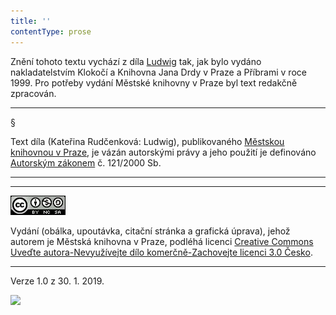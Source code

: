 ```yaml
---
title: ''
contentType: prose
---
```


Znění tohoto textu vychází z díla [Ludwig](https://aleph.nkp.cz/F/?func=direct&doc_number=000700376&local_base=NKC) tak, jak bylo vydáno nakladatelstvím Klokočí a Knihovna Jana Drdy v Praze a Příbrami v roce 1999. Pro potřeby vydání Městské knihovny v Praze byl text redakčně zpracován.

* * *

§

Text díla (Kateřina Rudčenková: Ludwig), publikovaného [Městskou knihovnou v Praze](https://www.mlp.cz/cz/), je vázán autorskými právy a jeho použití je definováno [Autorským zákonem](https://www.mkcr.cz/predpisy-zakonu-709.html) č. 121/2000 Sb.

* * *

* * *

[![](./resources/image001.jpg)](http://creativecommons.org/licenses/by-nc-sa/3.0/cz/)

Vydání (obálka, upoutávka, citační stránka a grafická úprava), jehož autorem je Městská knihovna v Praze, podléhá licenci [Creative Commons Uveďte autora-Nevyužívejte dílo komerčně-Zachovejte licenci 3.0 Česko](https://creativecommons.org/licenses/by-nc-sa/3.0/cz/).

* * *

Verze 1.0 z 30. 1. 2019.

![](../Images/image002.png)
